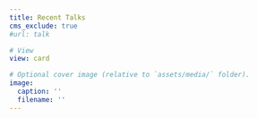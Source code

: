 ```yaml
---
title: Recent Talks
cms_exclude: true
#url: talk

# View
view: card

# Optional cover image (relative to `assets/media/` folder).
image:
  caption: ''
  filename: ''
---
```

<style>
.card-img-top {
  width: 10%;
  height: 8px;
  object-fit: cover;
  object-position: center;
}
</style>